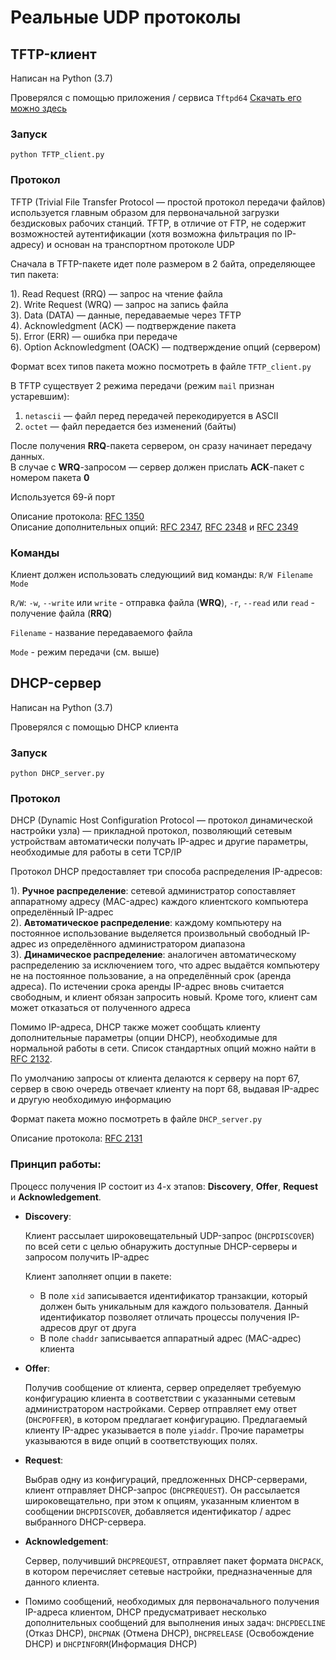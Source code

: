 
# Реальные UDP протоколы

## TFTP-клиент

Написан на Python (3.7)

Проверялся с помощью приложения / сервиса `Tftpd64` [Скачать его можно здесь](https://github.com/peacepenguin/tftpd64/releases)

### Запуск

`python TFTP_client.py`

### Протокол

TFTP (Trivial File Transfer Protocol — простой протокол передачи файлов) используется главным образом для первоначальной загрузки бездисковых рабочих станций.
TFTP, в отличие от FTP, не содержит возможностей аутентификации (хотя возможна фильтрация по IP-адресу) и основан на транспортном протоколе UDP

Сначала в TFTP-пакете идет поле размером в 2 байта, определяющее тип пакета:

1). Read Request (RRQ) — запрос на чтение файла   
2). Write Request (WRQ) — запрос на запись файла   
3). Data (DATA) — данные, передаваемые через TFTP   
4). Acknowledgment (ACK) — подтверждение пакета   
5). Error (ERR) — ошибка при передаче   
6). Option Acknowledgment (OACK) — подтверждение опций (сервером)

Формат всех типов пакета можно посмотреть в файле `TFTP_client.py`

В TFTP существует 2 режима передачи (режим `mail` признан устаревшим):

1. `netascii` — файл перед передачей перекодируется в ASCII   
2. `octet` — файл передается без изменений (байты)

После получения **RRQ**-пакета сервером, он сразу начинает передачу данных.   
В случае с **WRQ**-запросом — сервер должен прислать **ACK**-пакет c номером пакета **0**

Используется 69-й порт

Описание протокола: [RFC 1350](https://datatracker.ietf.org/doc/html/rfc1350)   
Описание дополнительных опций: [RFC 2347](https://datatracker.ietf.org/doc/html/rfc2347), [RFC 2348](https://datatracker.ietf.org/doc/html/rfc2348) и 
[RFC 2349](https://datatracker.ietf.org/doc/html/rfc2349)

### Команды

Клиент должен использовать следующиий вид команды: `R/W Filename Mode`

`R/W`: `-w`, `--write` или `write` - отправка файла (**WRQ**), `-r`, `--read` или `read` - получение файла (**RRQ**)

`Filename` - название передаваемого файла

`Mode` - режим передачи (см. выше)

## DHCP-сервер

Написан на Python (3.7)

Проверялся с помощью DHCP клиента

### Запуск

`python DHCP_server.py`

### Протокол

DHCP (Dynamic Host Configuration Protocol — протокол динамической настройки узла) — прикладной протокол, 
позволяющий сетевым устройствам автоматически получать IP-адрес и другие параметры, необходимые для работы в сети TCP/IP 

Протокол DHCP предоставляет три способа распределения IP-адресов:

1). **Ручное распределение**: сетевой администратор сопоставляет аппаратному адресу (MAC-адрес) каждого клиентского компьютера определённый IP-адрес   
2). **Автоматическое распределение**: каждому компьютеру на постоянное использование выделяется произвольный свободный IP-адрес из определённого администратором диапазона   
3). **Динамическое распределение**: аналогичен автоматическому распределению за исключением того, что адрес выдаётся компьютеру не на постоянное пользование, а на определённый срок (аренда адреса). 
По истечении срока аренды IP-адрес вновь считается свободным, и клиент обязан запросить новый. Кроме того, клиент сам может отказаться от полученного адреса

Помимо IP-адреса, DHCP также может сообщать клиенту дополнительные параметры (опции DHCP), необходимые для нормальной работы в сети. 
Список стандартных опций можно найти в [RFC 2132](https://datatracker.ietf.org/doc/html/rfc2132).

По умолчанию запросы от клиента делаются к серверу на порт 67, сервер в свою очередь отвечает клиенту на порт 68, выдавая  IP-адрес и другую необходимую информацию

Формат пакета можно посмотреть в файле `DHCP_server.py`

Описание протокола: [RFC 2131](https://datatracker.ietf.org/doc/html/rfc2131)

### Принцип работы:

Процесс получения IP состоит из 4-х этапов: **Discovery**, **Offer**, **Request** и **Acknowledgement**.

* **Discovery**: 

    Клиент рассылает широковещательный UDP-запрос (`DHCPDISCOVER`) по всей сети с целью обнаружить доступные DHCP-серверы и запросом получить IP-адрес

    Клиент заполняет опции в пакете:
    * В поле `xid` записывается идентификатор транзакции, который должен быть уникальным для каждого пользователя. Данный идентификатор позволяет отличать процессы получения IP-адресов друг от друга   
    * В поле `chaddr` записывается аппаратный адрес (MAC-адрес) клиента

* **Offer**:

    Получив сообщение от клиента, сервер определяет требуемую конфигурацию клиента в соответствии с указанными сетевым администратором настройками. 
    Сервер отправляет ему ответ (`DHCPOFFER`), в котором предлагает конфигурацию. Предлагаемый клиенту IP-адрес указывается в поле `yiaddr`. 
    Прочие параметры указываются в виде опций в соответствующих полях.  

* **Request**:

    Выбрав одну из конфигураций, предложенных DHCP-серверами, клиент отправляет DHCP-запрос (`DHCPREQUEST`). 
    Он рассылается широковещательно, при этом к опциям, указанным клиентом в сообщении `DHCPDISCOVER`, добавляется идентификатор / адрес выбранного DHCP-сервера.

* **Acknowledgement**:

    Сервер, получивший `DHCPREQUEST`, отправляет пакет формата `DHCPACK`, в котором перечисляет сетевые настройки, предназначенные для данного клиента.

* Помимо сообщений, необходимых для первоначального получения IP-адреса клиентом, DHCP предусматривает несколько дополнительных сообщений для выполнения иных задач: 
`DHCPDECLINE` (Отказ DHCP), `DHCPNAK` (Отмена DHCP), `DHCPRELEASE` (Освобождение DHCP) и `DHCPINFORM`(Информация DHCP)
